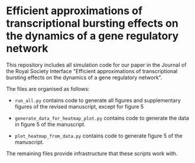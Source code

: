 # Efficient approximations of transcriptional bursting effects on the dynamics of a gene regulatory network

This repository includes all simulation code for our paper in the Journal of the Royal Society Interface "Efficient approximations of transcriptional bursting effects on the dynamics of a gene regulatory network".

The files are organised as follows:

- `run_all.py` contains code to generate all figures and supplementary figures of the revised manuscript, except for figure 5

- `generate_data_for_heatmap_plot.py` contains code to generate the data in figure 5 of the manuscript.

- `plot_heatmap_from_data.py` contains code to generate figure 5 of the manuscript.

The remaining files provide infrastructure that these scripts work with.
